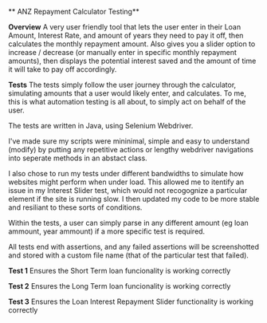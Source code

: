 **          ANZ Repayment Calculator Testing**

**Overview**
A very user friendly tool that lets the user enter in their Loan Amount, Interest Rate, and amount of years they need to pay it off, then calculates the monthly repayment amount. Also gives you a slider option to increase / decrease (or manually enter in specific monthly repayment amounts), then displays the potential interest saved and the amount of time it will take to pay off accordingly.

**Tests**
The tests simply follow the user journey through the calculator, simulating amounts that a user would likely enter, and calculates. To me, this is what automation testing is all about, to simply act on behalf of the user.

The tests are written in Java, using Selenium Webdriver.

I've made sure my scripts were mininimal, simple and easy to understand (modify) by putting any repetitive actions or lengthy webdriver navigations into seperate methods in an abstact class.  

I also chose to run my tests under different bandwidths to simulate how websites might perform when under load. This allowed me to itentify an issue in my Interest Slider test, which would not recogognize a particular element if the site is running slow. I then updated my code to be more stable and resiliant to these sorts of conditions.

Within the tests, a user can simply parse in any different amount (eg loan ammount, year ammount) if a more specific test is required.

All tests end with assertions, and any failed assertions will be screenshotted and stored with a custom file name (that of the particular test that failed).

**Test 1**
Ensures the Short Term loan funcionality is working correctly

**Test 2**
Ensures the Long Term loan funcionality is working correctly

**Test 3**
Ensures the Loan Interest Repayment Slider functionality is working correctly
